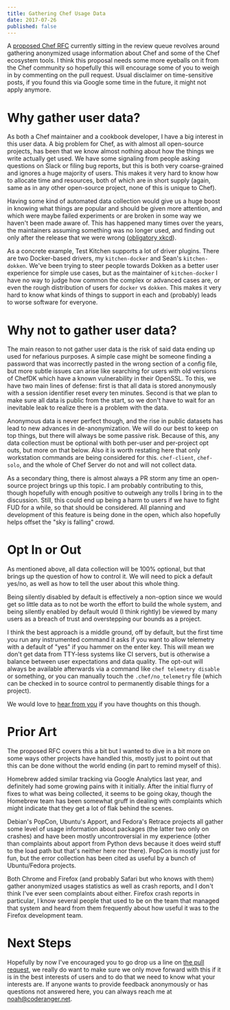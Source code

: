 ```yaml
---
title: Gathering Chef Usage Data
date: 2017-07-26
published: false
---
```


A [proposed Chef RFC](https://github.com/chef/chef-rfc/pull/269) currently
sitting in the review queue revolves around gathering anonymized usage information
about Chef and some of the Chef ecosystem tools. I think this proposal needs
some more eyeballs on it from the Chef community so hopefully this will encourage
some of you to weigh in by commenting on the pull request. Usual disclaimer on
time-sensitive posts, if you found this via Google some time in the future,
it might not apply anymore.

# Why gather user data?

As both a Chef maintainer and a cookbook developer, I have a big interest in this
user data. A big problem for Chef, as with almost all open-source projects, has
been that we know almost nothing about how the things we write actually get used.
We have some signaling from people asking questions on Slack or filing bug
reports, but this is both very coarse-grained and ignores a huge majority of
users. This makes it very hard to know how to allocate time and resources, both
of which are in short supply (again, same as in any other open-source project,
none of this is unique to Chef).

Having some kind of automated data collection would give us a huge boost in
knowing what things are popular and should be given more attention, and which
were maybe failed experiments or are broken in some way we haven't been made
aware of. This has happened many times over the years, the maintainers assuming
something was no longer used, and finding out only after the release that we were
wrong ([obligatory xkcd](https://xkcd.com/1172/)).

As a concrete example, Test Kitchen supports a lot of driver plugins. There are
two Docker-based drivers, my `kitchen-docker` and Sean's `kitchen-dokken`. We've
been trying to steer people towards Dokken as a better user experience for
simple use cases, but as the maintainer of `kitchen-docker` I have no way to
judge how common the complex or advanced cases are, or even the rough distribution
of users for `docker` vs `dokken`. This makes it very hard to know what kinds
of things to support in each and (probably) leads to worse software for everyone.

# Why not to gather user data?

The main reason to not gather user data is the risk of said data ending up
used for nefarious purposes. A simple case might be someone finding a password
that was incorrectly pasted in the wrong section of a config file, but more subtle
issues can arise like searching for users with old versions of ChefDK which have
a known vulnerability in their OpenSSL. To this, we have two main lines of defense:
first is that all data is stored anonymously with a session identifier reset
every ten minutes. Second is that we plan to make sure all data is public from
the start, so we don't have to wait for an inevitable leak to realize there is
a problem with the data.

Anonymous data is never perfect though, and the rise in public datasets has lead
to new advances in de-anonymization. We will do our best to keep on top things,
but there will always be some passive risk. Because of this, any data collection
must be optional with both per-user and per-project opt outs, but more on that
below. Also it is worth restating here that only workstation commands are being
considered for this. `chef-client`, `chef-solo`, and the whole of Chef Server
do not and will not collect data.

As a secondary thing, there is almost always a PR storm any time an open-source
project brings up this topic. I am probably contributing to this, though hopefully
with enough positive to outweigh any trolls I bring in to the discussion. Still,
this could end up being a harm to users if we have to fight FUD for a while, so
that should be considered. All planning and development of this feature is being
done in the open, which also hopefully helps offset the "sky is falling" crowd.

# Opt In or Out

As mentioned above, all data collection will be 100% optional, but that brings
up the question of how to control it. We will need to pick a default yes/no, as
well as how to tell the user about this whole thing.

Being silently disabled by default is effectively a non-option since we would get
so little data as to not be worth the effort to build the whole system, and
being silently enabled by default would (I think rightly) be viewed by many users
as a breach of trust and overstepping our bounds as a project.

I think the best approach is a middle ground, off by default, but the first time
you run any instrumented command it asks if you want to allow telemetry with a
default of "yes" if you hammer on the enter key. This will mean we don't get
data from TTY-less systems like CI servers, but is otherwise a balance between
user expectations and data quality. The opt-out will always be available afterwards
via a command like `chef telemetry disable` or something, or you can manually
touch the `.chef/no_telemetry` file (which can be checked in to source control to
permanently disable things for a project).

We would love to [hear from you](https://github.com/chef/chef-rfc/pull/269) if
you have thoughts on this though.

# Prior Art

The proposed RFC covers this a bit but I wanted to dive in a bit more on some
ways other projects have handled this, mostly just to point out that this can
be done without the world ending (in part to remind myself of this).

Homebrew added similar tracking via Google Analytics last year, and definitely
had some growing pains with it initially. After the initial flurry of fixes to
what was being collected, it seems to be going okay, though the Homebrew team
has been somewhat gruff in dealing with complaints which might indicate that they
get a lot of flak behind the scenes.

Debian's PopCon, Ubuntu's Apport, and Fedora's Retrace projects all gather some
level of usage information about packages (the latter two only on crashes) and
have been mostly uncontroversial in my experience (other than complaints about
apport from Python devs because it does weird stuff to the load path but that's
neither here nor there). PopCon is mostly just for fun, but the error collection
has been cited as useful by a bunch of Ubuntu/Fedora projects.

Both Chrome and Firefox (and probably Safari but who knows with them) gather
anonymized usages statistics as well as crash reports, and I don't think I've
ever seen complaints about either. Firefox crash reports in particular, I know
several people that used to be on the team that managed that system and heard
from them frequently about how useful it was to the Firefox development team.

# Next Steps

Hopefully by now I've encouraged you to go drop us a line on [the pull request](https://github.com/chef/chef-rfc/pull/269),
we really do want to make sure we only move forward with this if it is in the
best interests of users and to do that we need to know what your interests are.
If anyone wants to provide feedback anonymously or has questions not answered here,
you can always reach me at <a href="&#x6d;&#97;&#x69;&#108;&#x74;&#111;&#x3a;&#110;&#111;&#x61;&#104;&#x40;&#x63;&#x6f;&#x64;&#101;&#114;&#x61;&#110;&#103;&#101;&#x72;&#46;&#110;&#x65;&#x74;">&#110;&#x6f;&#97;&#x68;&#x40;&#x63;&#111;&#100;&#101;&#x72;&#x61;&#x6e;&#x67;&#x65;&#114;&#46;&#110;&#x65;&#x74;</a>.


